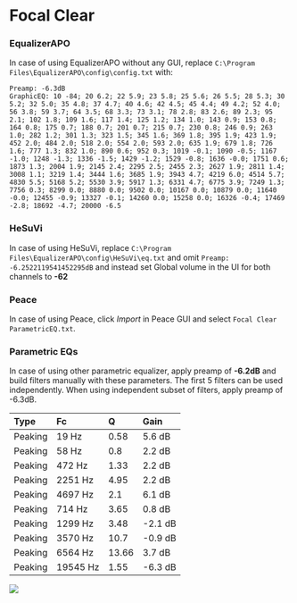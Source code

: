 # Focal Clear

### EqualizerAPO
In case of using EqualizerAPO without any GUI, replace `C:\Program Files\EqualizerAPO\config\config.txt`
with:
```
Preamp: -6.3dB
GraphicEQ: 10 -84; 20 6.2; 22 5.9; 23 5.8; 25 5.6; 26 5.5; 28 5.3; 30 5.2; 32 5.0; 35 4.8; 37 4.7; 40 4.6; 42 4.5; 45 4.4; 49 4.2; 52 4.0; 56 3.8; 59 3.7; 64 3.5; 68 3.3; 73 3.1; 78 2.8; 83 2.6; 89 2.3; 95 2.1; 102 1.8; 109 1.6; 117 1.4; 125 1.2; 134 1.0; 143 0.9; 153 0.8; 164 0.8; 175 0.7; 188 0.7; 201 0.7; 215 0.7; 230 0.8; 246 0.9; 263 1.0; 282 1.2; 301 1.3; 323 1.5; 345 1.6; 369 1.8; 395 1.9; 423 1.9; 452 2.0; 484 2.0; 518 2.0; 554 2.0; 593 2.0; 635 1.9; 679 1.8; 726 1.6; 777 1.3; 832 1.0; 890 0.6; 952 0.3; 1019 -0.1; 1090 -0.5; 1167 -1.0; 1248 -1.3; 1336 -1.5; 1429 -1.2; 1529 -0.8; 1636 -0.0; 1751 0.6; 1873 1.3; 2004 1.9; 2145 2.4; 2295 2.5; 2455 2.3; 2627 1.9; 2811 1.4; 3008 1.1; 3219 1.4; 3444 1.6; 3685 1.9; 3943 4.7; 4219 6.0; 4514 5.7; 4830 5.5; 5168 5.2; 5530 3.9; 5917 1.3; 6331 4.7; 6775 3.9; 7249 1.3; 7756 0.3; 8299 0.0; 8880 0.0; 9502 0.0; 10167 0.0; 10879 0.0; 11640 -0.0; 12455 -0.9; 13327 -0.1; 14260 0.0; 15258 0.0; 16326 -0.4; 17469 -2.8; 18692 -4.7; 20000 -6.5
```

### HeSuVi
In case of using HeSuVi, replace `C:\Program Files\EqualizerAPO\config\HeSuVi\eq.txt` and omit `Preamp:
-6.2522119541452295dB` and instead set Global volume in the UI for both channels to **-62**

### Peace
In case of using Peace, click *Import* in Peace GUI and select `Focal Clear ParametricEQ.txt`.

### Parametric EQs
In case of using other parametric equalizer, apply preamp of **-6.2dB** and build filters manually
with these parameters. The first 5 filters can be used independently.
When using independent subset of filters, apply preamp of -6.3dB.

| Type    | Fc       |     Q | Gain    |
|:--------|:---------|:------|:--------|
| Peaking | 19 Hz    |  0.58 | 5.6 dB  |
| Peaking | 58 Hz    |  0.8  | 2.2 dB  |
| Peaking | 472 Hz   |  1.33 | 2.2 dB  |
| Peaking | 2251 Hz  |  4.95 | 2.2 dB  |
| Peaking | 4697 Hz  |  2.1  | 6.1 dB  |
| Peaking | 714 Hz   |  3.65 | 0.8 dB  |
| Peaking | 1299 Hz  |  3.48 | -2.1 dB |
| Peaking | 3570 Hz  | 10.7  | -0.9 dB |
| Peaking | 6564 Hz  | 13.66 | 3.7 dB  |
| Peaking | 19545 Hz |  1.55 | -6.3 dB |

![](https://raw.githubusercontent.com/jaakkopasanen/AutoEq/master/results/oratory1990/harman_over-ear_2018/Focal%20Clear/Focal%20Clear.png)